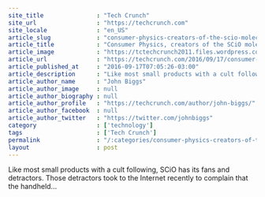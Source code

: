 ```yaml
---
site_title               : "Tech Crunch"
site_url                 : "https://techcrunch.com"
site_locale              : "en_US"
article_slug             : "consumer-physics-creators-of-the-scio-molecular-scanner-respond-to-kickstarter-claims"
article_title            : "Consumer Physics, creators of the SCiO molecular scanner, respond to Kickstarter claims"
article_image            : "https://tctechcrunch2011.files.wordpress.com/2014/06/scio_screencap.jpg?w=764&h=400&crop=1"
article_url              : "https://techcrunch.com/2016/09/17/consumer-physics-creators-of-the-scio-the-molecular-scanner-responds-to-kickstarter-claims/"
article_published_at     : "2016-09-17T07:05:26-03:00"
article_description      : "Like most small products with a cult following, SCiO has its fans and detractors. Those detractors took to the Internet recently to complain that the handheld..."
article_author_name      : "John Biggs"
article_author_image     : null
article_author_biography : null
article_author_profile   : "https://techcrunch.com/author/john-biggs/"
article_author_facebook  : null
article_author_twitter   : "https://twitter.com/johnbiggs"
category                 : ['technology']
tags                     : ['Tech Crunch']
permalink                : "/:categories/consumer-physics-creators-of-the-scio-molecular-scanner-respond-to-kickstarter-claims/"
layout                   : post
---
```


Like most small products with a cult following, SCiO has its fans and detractors. Those detractors took to the Internet recently to complain that the handheld...
